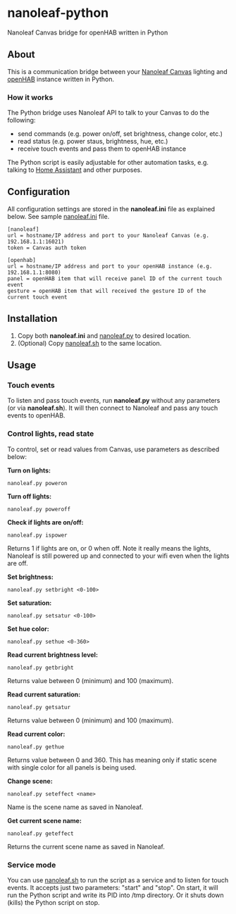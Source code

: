 # nanoleaf-python
Nanoleaf Canvas bridge for openHAB written in Python

## About

This is a communication bridge between your [Nanoleaf Canvas](https://nanoleaf.me) lighting and [openHAB](https://www.openhab.org) instance written in Python.

### How it works

The Python bridge uses Nanoleaf API to talk to your Canvas to do the following:

* send commands (e.g. power on/off, set brightness, change color, etc.)
* read status (e.g. power staus, brightness, hue, etc.)
* receive touch events and pass them to openHAB instance

The Python script is easily adjustable for other automation tasks, e.g. talking to [Home Assistant](https://www.home-assistant.io) and other purposes.

## Configuration

All configuration settings are stored in the **nanoleaf.ini** file as explained below. See sample [nanoleaf.ini](https://github.com/mghaan/nanoleaf-python/blob/master/canvas/nanoleaf.ini) file.

    [nanoleaf]
    url = hostname/IP address and port to your Nanoleaf Canvas (e.g. 192.168.1.1:16021)
    token = Canvas auth token
    
    [openhab]
    url = hostname/IP address and port to your openHAB instance (e.g. 192.168.1.1:8080)
    panel = openHAB item that will receive panel ID of the current touch event
    gesture = openHAB item that will received the gesture ID of the current touch event

## Installation

1. Copy both **nanoleaf.ini** and [nanoleaf.py](https://github.com/mghaan/nanoleaf-python/blob/master/canvas/nanoleaf.py) to desired location.
2. (Optional) Copy [nanoleaf.sh](https://github.com/mghaan/nanoleaf-python/blob/master/canvas/nanoleaf.sh) to the same location.

## Usage

### Touch events

To listen and pass touch events, run **nanoleaf.py** without any parameters (or via **nanoleaf.sh**). It will then connect to Nanoleaf and pass any touch events to openHAB.

### Control lights, read state

To control, set or read values from Canvas, use parameters as described below:

**Turn on lights:**

    nanoleaf.py poweron
    
**Turn off lights:**

    nanoleaf.py poweroff
     
**Check if lights are on/off:**

    nanoleaf.py ispower
      
Returns 1 if lights are on, or 0 when off. Note it really means the lights, Nanoleaf is still powered up and connected to your wifi even when the lights are off.

**Set brightness:**

    nanoleaf.py setbright <0-100>
    
**Set saturation:**

    nanoleaf.py setsatur <0-100>
    
**Set hue color:**

    nanoleaf.py sethue <0-360>
    
**Read current brightness level:**

    nanoleaf.py getbright
    
Returns value between 0 (minimum) and 100 (maximum).

**Read current saturation:**

    nanoleaf.py getsatur
    
Returns value between 0 (minimum) and 100 (maximum).

**Read current color:**

    nanoleaf.py gethue

Returns value between 0 and 360. This has meaning only if static scene with single color for all panels is being used.

**Change scene:**

    nanoleaf.py seteffect <name>
    
Name is the scene name as saved in Nanoleaf.

**Get current scene name:**

    nanoleaf.py geteffect
    
Returns the current scene name as saved in Nanoleaf.

### Service mode

You can use [nanoleaf.sh](https://github.com/mghaan/nanoleaf-python/blob/master/canvas/nanoleaf.sh) to run the script as a service and to listen for touch events. It accepts just two parameters: "start" and "stop". On start, it will run the Python script and write its PID into /tmp directory. Or it shuts down (kills) the Python script on stop.



